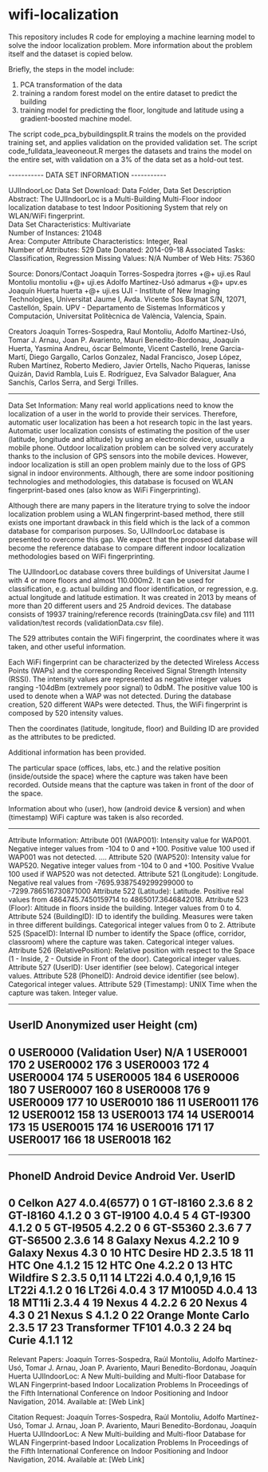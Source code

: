 # wifi-localization

This repository includes R code for employing a machine learning model to solve the indoor localization problem. More information about the problem itself and the dataset is copied below.

Briefly, the steps in the model include:
1) PCA transformation of the data
2) training a random forest model on the entire dataset to predict the building
3) training model for predicting the floor, longitude and latitude using a gradient-boosted machine model.

The script code_pca_bybuildingsplit.R trains the models on the provided training set, and applies validation on the provided validation set.
The script code_fulldata_leaveoneout.R merges the datasets and trains the model on the entire set, with validation on a 3% of the data set as a hold-out test.




----------- DATA SET INFORMATION -----------

UJIIndoorLoc Data Set 
Download: Data Folder, Data Set Description
Abstract: The UJIIndoorLoc is a Multi-Building Multi-Floor indoor localization database to test Indoor Positioning System that rely on WLAN/WiFi fingerprint.	
Data Set Characteristics: Multivariate	
Number of Instances: 21048	
Area: Computer
Attribute Characteristics: Integer, Real	
Number of Attributes: 529
Date Donated: 2014-09-18
Associated Tasks: Classification, Regression
Missing Values: N/A	
Number of Web Hits: 75360

Source:
Donors/Contact 
Joaquín Torres-Sospedra jtorres +@+ uji.es 
Raul Montoliu montoliu +@+ uji.es 
Adolfo Martínez-Usó admarus +@+ upv.es 
Joaquín Huerta huerta +@+ uji.es 
UJI - Institute of New Imaging Technologies, Universitat Jaume I, Avda. Vicente Sos Baynat S/N, 12071, Castellón, Spain. 
UPV - Departamento de Sistemas Informáticos y Computación, Universitat Politècnica de València, Valencia, Spain. 

Creators 
Joaquín Torres-Sospedra, Raul Montoliu, Adolfo Martínez-Usó, Tomar J. Arnau, Joan P. Avariento, Mauri Benedito-Bordonau, Joaquín Huerta, Yasmina Andreu, óscar Belmonte, Vicent Castelló, Irene Garcia-Martí, Diego Gargallo, Carlos Gonzalez, Nadal Francisco, Josep López, Ruben Martínez, Roberto Mediero, Javier Ortells, Nacho Piqueras, Ianisse Quizán, David Rambla, Luis E. Rodríguez, Eva Salvador Balaguer, Ana Sanchís, Carlos Serra, and Sergi Trilles.

--------------------------------------------
Data Set Information:
Many real world applications need to know the localization of a user in the world to provide their services. Therefore, automatic user localization has been a hot research topic in the last years. Automatic user localization consists of estimating the position of the user (latitude, longitude and altitude) by using an electronic device, usually a mobile phone. Outdoor localization problem can be solved very accurately thanks to the inclusion of GPS sensors into the mobile devices. However, indoor localization is still an open problem mainly due to the loss of GPS signal in indoor environments. Although, there are some indoor positioning technologies and methodologies, this database is focused on WLAN fingerprint-based ones (also know as WiFi Fingerprinting). 

Although there are many papers in the literature trying to solve the indoor localization problem using a WLAN fingerprint-based method, there still exists one important drawback in this field which is the lack of a common database for comparison purposes. So, UJIIndoorLoc database is presented to overcome this gap. We expect that the proposed database will become the reference database to compare different indoor localization methodologies based on WiFi fingerprinting. 

The UJIIndoorLoc database covers three buildings of Universitat Jaume I with 4 or more floors and almost 110.000m2. It can be used for classification, e.g. actual building and floor identification, or regression, e.g. actual longitude and latitude estimation. It was created in 2013 by means of more than 20 different users and 25 Android devices. The database consists of 19937 training/reference records (trainingData.csv file) and 1111 validation/test records (validationData.csv file). 

The 529 attributes contain the WiFi fingerprint, the coordinates where it was taken, and other useful information. 

Each WiFi fingerprint can be characterized by the detected Wireless Access Points (WAPs) and the corresponding Received Signal Strength Intensity (RSSI). The intensity values are represented as negative integer values ranging -104dBm (extremely poor signal) to 0dbM. The positive value 100 is used to denote when a WAP was not detected. During the database creation, 520 different WAPs were detected. Thus, the WiFi fingerprint is composed by 520 intensity values. 

Then the coordinates (latitude, longitude, floor) and Building ID are provided as the attributes to be predicted. 

Additional information has been provided. 

The particular space (offices, labs, etc.) and the relative position (inside/outside the space) where the capture was taken have been recorded. Outside means that the capture was taken in front of the door of the space. 

Information about who (user), how (android device & version) and when (timestamp) WiFi capture was taken is also recorded. 

--------------------------------------------
Attribute Information:
Attribute 001 (WAP001): Intensity value for WAP001. Negative integer values from -104 to 0 and +100. Positive value 100 used if WAP001 was not detected. 
.... 
Attribute 520 (WAP520): Intensity value for WAP520. Negative integer values from -104 to 0 and +100. Positive Vvalue 100 used if WAP520 was not detected. 
Attribute 521 (Longitude): Longitude. Negative real values from -7695.9387549299299000 to -7299.786516730871000 
Attribute 522 (Latitude): Latitude. Positive real values from 4864745.7450159714 to 4865017.3646842018. 
Attribute 523 (Floor): Altitude in floors inside the building. Integer values from 0 to 4. 
Attribute 524 (BuildingID): ID to identify the building. Measures were taken in three different buildings. Categorical integer values from 0 to 2. 
Attribute 525 (SpaceID): Internal ID number to identify the Space (office, corridor, classroom) where the capture was taken. Categorical integer values. 
Attribute 526 (RelativePosition): Relative position with respect to the Space (1 - Inside, 2 - Outside in Front of the door). Categorical integer values. 
Attribute 527 (UserID): User identifier (see below). Categorical integer values. 
Attribute 528 (PhoneID): Android device identifier (see below). Categorical integer values. 
Attribute 529 (Timestamp): UNIX Time when the capture was taken. Integer value. 

--------------------------------------------- 
UserID Anonymized user Height (cm) 
--------------------------------------------- 
0 USER0000 (Validation User) N/A 
1 USER0001 170 
2 USER0002 176 
3 USER0003 172 
4 USER0004 174 
5 USER0005 184 
6 USER0006 180 
7 USER0007 160 
8 USER0008 176 
9 USER0009 177 
10 USER0010 186 
11 USER0011 176 
12 USER0012 158 
13 USER0013 174 
14 USER0014 173 
15 USER0015 174 
16 USER0016 171 
17 USER0017 166 
18 USER0018 162 
---------------------------------------------- 

---------------------------------------------- 
PhoneID Android Device Android Ver. UserID 
---------------------------------------------- 
0 Celkon A27 4.0.4(6577) 0 
1 GT-I8160 2.3.6 8 
2 GT-I8160 4.1.2 0 
3 GT-I9100 4.0.4 5 
4 GT-I9300 4.1.2 0 
5 GT-I9505 4.2.2 0 
6 GT-S5360 2.3.6 7 
7 GT-S6500 2.3.6 14 
8 Galaxy Nexus 4.2.2 10 
9 Galaxy Nexus 4.3 0 
10 HTC Desire HD 2.3.5 18 
11 HTC One 4.1.2 15 
12 HTC One 4.2.2 0 
13 HTC Wildfire S 2.3.5 0,11 
14 LT22i 4.0.4 0,1,9,16 
15 LT22i 4.1.2 0 
16 LT26i 4.0.4 3 
17 M1005D 4.0.4 13 
18 MT11i 2.3.4 4 
19 Nexus 4 4.2.2 6 
20 Nexus 4 4.3 0 
21 Nexus S 4.1.2 0 
22 Orange Monte Carlo 2.3.5 17 
23 Transformer TF101 4.0.3 2 
24 bq Curie 4.1.1 12 
----------------------------------------------

Relevant Papers:
Joaquín Torres-Sospedra, Raúl Montoliu, Adolfo Martínez-Usó, Tomar J. Arnau, Joan P. Avariento, Mauri Benedito-Bordonau, Joaquín Huerta 
UJIIndoorLoc: A New Multi-building and Multi-floor Database for WLAN Fingerprint-based Indoor Localization Problems 
In Proceedings of the Fifth International Conference on Indoor Positioning and Indoor Navigation, 2014.
Available at: [Web Link]

Citation Request:
Joaquín Torres-Sospedra, Raúl Montoliu, Adolfo Martínez-Usó, Tomar J. Arnau, Joan P. Avariento, Mauri Benedito-Bordonau, Joaquín Huerta 
UJIIndoorLoc: A New Multi-building and Multi-floor Database for WLAN Fingerprint-based Indoor Localization Problems 
In Proceedings of the Fifth International Conference on Indoor Positioning and Indoor Navigation, 2014.
Available at: [Web Link]
